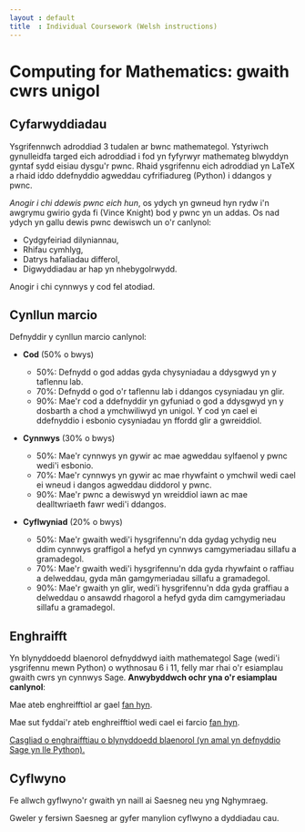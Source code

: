 ```yaml
---
layout : default
title  : Individual Coursework (Welsh instructions)
---
```


# Computing for Mathematics: gwaith cwrs unigol

## Cyfarwyddiadau

Ysgrifennwch adroddiad 3 tudalen ar bwnc mathemategol. Ystyriwch gynulleidfa targed eich adroddiad i fod yn fyfyrwyr mathemateg blwyddyn gyntaf sydd eisiau dysgu'r pwnc. Rhaid ysgrifennu eich adroddiad yn LaTeX a rhaid iddo ddefnyddio agweddau cyfrifiadureg (Python) i ddangos y pwnc.

*Anogir i chi ddewis pwnc eich hun*, os ydych yn gwneud hyn rydw i'n awgrymu gwirio gyda fi (Vince Knight) bod y pwnc yn un addas. Os nad ydych yn gallu dewis pwnc dewiswch un o'r canlynol:

- Cydgyfeiriad dilyniannau,
- Rhifau cymhlyg,
- Datrys hafaliadau differol,
- Digwyddiadau ar hap yn nhebygolrwydd.

Anogir i chi cynnwys y cod fel atodiad.


## Cynllun marcio

Defnyddir y cynllun marcio canlynol:

- **Cod** (50% o bwys)
	- 50%: Defnydd o god addas gyda chysyniadau a ddysgwyd yn y taflennu lab.
	- 70%: Defnydd o god o'r taflennu lab i ddangos cysyniadau yn glir.
	- 90%: Mae'r cod a ddefnyddir yn gyfuniad o god a ddysgwyd yn y dosbarth a chod a ymchwiliwyd yn unigol. Y cod yn cael ei ddefnyddio i esbonio cysyniadau yn ffordd glir a gwreiddiol.

- **Cynnwys** (30% o bwys)
	- 50%: Mae'r cynnwys yn gywir ac mae agweddau sylfaenol y pwnc wedi'i esbonio.
	- 70%: Mae'r cynnwys yn gywir ac mae rhywfaint o ymchwil wedi cael ei wneud i dangos agweddau diddorol y pwnc.
	- 90%: Mae'r pwnc a dewiswyd yn wreiddiol iawn ac mae dealltwriaeth fawr wedi'i ddangos.

- **Cyflwyniad** (20% o bwys)
	- 50%: Mae'r gwaith wedi'i hysgrifennu'n dda gydag ychydig neu ddim cynnwys graffigol a hefyd yn cynnwys camgymeriadau sillafu a gramadegol.
	- 70%: Mae'r gwaith wedi'i hysgrifennu'n dda gyda rhywfaint o raffiau a delweddau, gyda mân gamgymeriadau sillafu a gramadegol.
	- 90%: Mae'r gwaith yn glir, wedi'i hysgrifennu'n dda gyda graffiau a delweddau o ansawdd rhagorol a hefyd gyda dim camgymeriadau sillafu a gramadegol.


## Enghraifft

Yn blynyddoedd blaenorol defnyddwyd iaith mathemategol Sage (wedi'i ysgrifennu mewn Python) o wythnosau 6 i 11, felly mar rhai o'r esiamplau gwaith cwrs yn cynnwys Sage. **Anwybyddwch ochr yna o'r esiamplau canlynol**:

Mae ateb enghreifftiol ar gael [fan
hyn](https://www.overleaf.com/latex/templates/deall-y-deilliad/dcbnhxdqkttr#.VkRfB9_hBWc).

Mae sut fyddai'r ateb enghreifftiol wedi cael ei farcio [fan
hyn](https://www.overleaf.com/read/fcrbxxqmqbmw).

[Casgliad o enghraifftiau o blynyddoedd blaenorol (yn amal yn defnyddio Sage yn lle Python).](http://vknight.org/Computing_for_mathematics/Assessment/IndividualCoursework/PastCourseWorks/)



## Cyflwyno

Fe allwch gyflwyno'r gwaith yn naill ai Saesneg neu yng Nghymraeg.

Gweler y fersiwn Saesneg ar gyfer manylion cyflwyno a dyddiadau cau.
